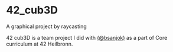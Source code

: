 # 42_cub3D
A graphical project by raycasting


<p>42 cub3D is a team project I did with <a href= "https://github.com/bsanjok">(@bsanjok)</a> as a part of Core curriculum at 42 Heilbronn.
